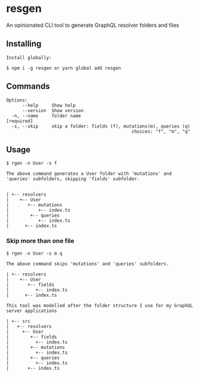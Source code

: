 # resgen

An opinionated CLI tool to generate GraphQL resolver folders and files

## Installing

```
Install globally:

$ npm i -g resgen or yarn global add resgen
```

## Commands

```
Options:
      --help     Show help
      --version  Show version
  -n, --name     folder name                                          [required]
  -s, --skip     skip a folder: fields (f), mutations(m), queries (q)
                                               choices: "f", "m", "q"
```

## Usage

```
$ rgen -n User -s f
```

```
The above command generates a User folder with 'mutations' and 'queries' subfolders, skipping 'fields' subfolder.


| +-- resolvers
|    +-- User
|       +-- mutations
|           +-- index.ts
|        +-- queries
|           +-- index.ts
|      +-- index.ts

```

### Skip more than one file

```
$ rgen -n User -s m q
```

```
The above command skips 'mutations' and 'queries' subfolders.

| +-- resolvers
|    +-- User
|       +-- fields
|          +-- index.ts
|      +-- index.ts

```

```
This tool was modelled after the folder structure I use for my GraphQL server applications

| +-- src
|   +-- resolvers
|     +-- User
|        +-- fields
|          +-- index.ts
|        +-- mutations
|          +-- index.ts
|        +-- queries
|          +-- index.ts
|       +-- index.ts

```
